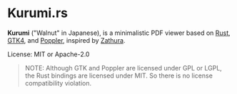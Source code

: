 # Kurumi.rs

**Kurumi** ("Walnut" in Japanese), is a
minimalistic PDF viewer based on
[Rust](https://rust-lang.org),
[GTK4](https://gtk.org),
and [Poppler](https://poppler.freedesktop.org/),
inspired by [Zathura](https://pwmt.org/projects/zathura/).

License: MIT or Apache-2.0

> NOTE: Although GTK and Poppler are licensed under GPL or LGPL, the Rust bindings
> are licensed under MIT. So there is no license compatibility violation.

